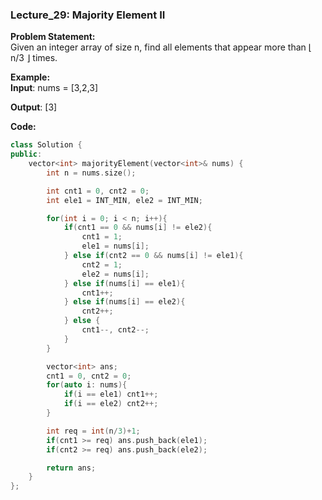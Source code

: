 ### Lecture_29: Majority Element II

**Problem Statement:** <br/>
Given an integer array of size n, find all elements that appear more than ⌊ n/3 ⌋ times.

**Example:** <br/>
**Input**: nums = [3,2,3]

**Output**: [3]


**Code:** <br/>
```cpp
class Solution {
public:
    vector<int> majorityElement(vector<int>& nums) {
        int n = nums.size();

        int cnt1 = 0, cnt2 = 0;
        int ele1 = INT_MIN, ele2 = INT_MIN;

        for(int i = 0; i < n; i++){
            if(cnt1 == 0 && nums[i] != ele2){
                cnt1 = 1;
                ele1 = nums[i];
            } else if(cnt2 == 0 && nums[i] != ele1){
                cnt2 = 1;
                ele2 = nums[i];
            } else if(nums[i] == ele1){
                cnt1++;
            } else if(nums[i] == ele2){
                cnt2++;
            } else {
                cnt1--, cnt2--;
            }
        }

        vector<int> ans;
        cnt1 = 0, cnt2 = 0;
        for(auto i: nums){
            if(i == ele1) cnt1++;
            if(i == ele2) cnt2++;
        }

        int req = int(n/3)+1;
        if(cnt1 >= req) ans.push_back(ele1);
        if(cnt2 >= req) ans.push_back(ele2);

        return ans;
    }
};
```